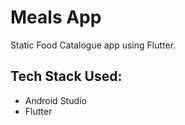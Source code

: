 # Meals App

Static Food Catalogue app using Flutter.

## Tech Stack Used:
- Android Studio
- Flutter

